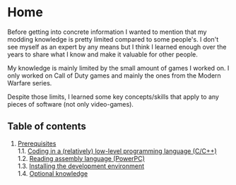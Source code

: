 # Home
Before getting into concrete information I wanted to mention that my modding knowledge is pretty limited compared to some people's. I don't see myself as an expert by any means but I think I learned enough over the years to share what I know and make it valuable for other people.

My knowledge is mainly limited by the small amount of games I worked on. I only worked on Call of Duty games and mainly the ones from the Modern Warfare series.

Despite those limits, I learned some key concepts/skills that apply to any pieces of software (not only video-games).

## Table of contents
1. [Prerequisites](Prerequisites/prerequisites.md)  
  1.1. [Coding in a (relatively) low-level programming language (C/C++)](Prerequisites/coding.md)  
  1.2. [Reading assembly language (PowerPC)](Prerequisites/assembly.md)  
  1.3. [Installing the development environment](Prerequisites/install-env.md)  
  1.4. [Optional knowledge](Prerequisites/optional.md)
